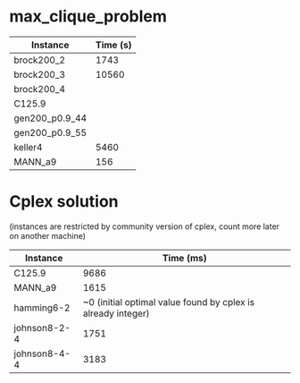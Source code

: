 # max_clique_problem

Instance|Time (s)
---|---|
brock200_2|1743
brock200_3|10560
brock200_4|
C125.9|
gen200_p0.9_44|
gen200_p0.9_55|
keller4|5460
MANN_a9|156


# Cplex solution
(instances are restricted by community version of cplex, count more later on another machine)

Instance|Time (ms)
---|---|
C125.9| 9686
MANN_a9| 1615
hamming6-2| ~0 (initial optimal value found by cplex is already integer)
johnson8-2-4| 1751
johnson8-4-4| 3183
